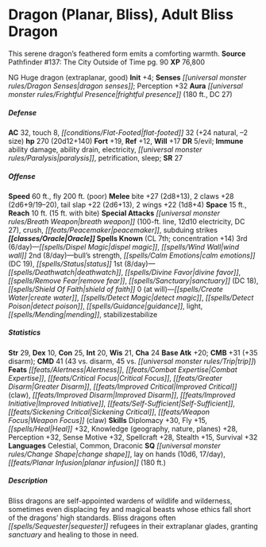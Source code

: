 ﻿---
cssclass: [monsters]
title1: Dragon (Planar, Bliss), Adult Bliss Dragon
desc_short: This serene dragon's feathered form emits a comforting warmth.
title2: Adult Bliss Dragon
CR: 16
sources:
- name: 'Pathfinder #137: The City Outside of Time'
  page: 90
  link: https://paizo.com/products/btq01vak
XP: 76800
alignment: NG
size: Huge
type: dragon
subtypes:
- extraplanar
- good
initiative:
  bonus: 4
senses:
  dragon senses: true
auras:
- name: frightful presence
  radius: 180
  DC: 27
AC:
  AC: 32
  touch: 8
  flat_footed: 32
  components:
    natural: 24
    size: -2
HP:
  HP: 270
  long: 20d12+140
saves:
  fort: 19
  ref: 12
  will: 17
DR:
- amount: 5
  weakness: evil
immunities:
- ability damage
- ability drain
- electricity
- paralysis
- petrification
- sleep
SR: 27
speeds:
  base: 60
  fly: 200
  fly_maneuverability: poor
attacks:
  melee:
  - - text: bite +27 (2d8+13)
      entries:
      - - damage: 2d8+13
      attack: bite
      bonus:
      - 27
    - text: 2 claws +28 (2d6+9/19-20)
      entries:
      - - damage: 2d6+9
          crit_range: 19-20
      count: 2
      attack: claws
      bonus:
      - 28
    - text: tail slap +22 (2d6+13)
      entries:
      - - damage: 2d6+13
      attack: tail slap
      bonus:
      - 22
    - text: 2 wings +22 (1d8+4)
      entries:
      - - damage: 1d8+4
      count: 2
      attack: wings
      bonus:
      - 22
  special:
  - breath weapon (100-ft. line, 12d10 electricity, DC 27)
  - crush
  - peacemaker
  - subduing strikes
space: 15
reach: 10
reach_other: 15 ft. with bite
spells:
  entries:
  - name: dispel magic
    source: Oracle
    level: 3
  - name: wind wall
    source: Oracle
    level: 3
  - name: bull's strength
    source: Oracle
    level: 2
  - name: calm emotions
    source: Oracle
    level: 2
    DC: 19
  - name: status
    source: Oracle
    level: 2
  - name: deathwatch
    source: Oracle
    level: 1
  - name: divine favor
    source: Oracle
    level: 1
  - name: remove fear
    source: Oracle
    level: 1
  - name: sanctuary
    source: Oracle
    level: 1
    DC: 18
  - name: shield of faith
    source: Oracle
    level: 1
  - name: create water
    source: Oracle
    level: 0
  - name: detect magic
    source: Oracle
    level: 0
  - name: detect poison
    source: Oracle
    level: 0
  - name: guidance
    source: Oracle
    level: 0
  - name: light
    source: Oracle
    level: 0
  - name: mending
    source: Oracle
    level: 0
  - name: stabilizestabilize
    source: Oracle
    level: 0
  sources:
  - name: Oracle
    type: known
    CL: 7
    concentration: 14
    slots:
      3: 6
      2: 8
      1: 8
      0: at-will
ability_scores:
  STR: 29
  DEX: 10
  CON: 25
  INT: 20
  WIS: 21
  CHA: 24
BAB: 20
CMB: 31
CMB_other: +35 disarm
CMD: 41
CMD_other: 43 vs. disarm, 45 vs. trip
feats:
- name: Alertness
- name: Combat Expertise
- name: Critical Focus
- name: Greater Disarm
- name: Improved Critical (claw)
- name: Improved Disarm
- name: Improved Initiative
- name: Self-Sufficient
- name: Sickening Critical
- name: Weapon Focus (claw)
skills:
  Diplomacy: 30
  Fly: 15
  Heal: 32
  Knowledge (geography): 28
  Knowledge (nature): 28
  Knowledge (planes): 28
  Perception: 32
  Sense Motive: 32
  Spellcraft: 28
  Stealth: 15
  Survival: 32
languages:
- Celestial
- Common
- Draconic
special_qualities:
- change shape
- lay on hands (10d6, 17/day)
- planar infusion (180 ft.)
desc_long: Bliss dragons are self-appointed wardens of wildlife and wilderness, sometimes
  even displacing fey and magical beasts whose ethics fall short of the dragons' high
  standards. Bliss dragons often sequester refugees in their extraplanar glades, granting
  sanctuary and healing to those in need.

---

# Dragon (Planar, Bliss), Adult Bliss Dragon
This serene dragon’s feathered form emits a comforting warmth.
**Source** Pathfinder #137: The City Outside of Time pg. 90
**XP** 76,800

NG Huge dragon (extraplanar, good)
**Init** +4; **Senses** _[[universal monster rules/Dragon Senses|dragon senses]]_; Perception +32
**Aura** _[[universal monster rules/Frightful Presence|frightful presence]]_ (180 ft., DC 27)

##### Defense

**AC** 32, touch 8, _[[conditions/Flat-Footed|flat-footed]]_ 32 (+24 natural, –2 size)
**hp** 270 (20d12+140)
**Fort** +19, **Ref** +12, **Will** +17
**DR** 5/evil; **Immune** ability damage, ability drain, electricity, _[[universal monster rules/Paralysis|paralysis]]_, petrification, sleep; **SR** 27

##### Offense
**Speed** 60 ft., fly 200 ft. (poor)
**Melee** bite +27 (2d8+13), 2 claws +28 (2d6+9/19–20), tail slap +22 (2d6+13), 2 wings +22 (1d8+4)
**Space** 15 ft., **Reach** 10 ft. (15 ft. with bite)
**Special Attacks** _[[universal monster rules/Breath Weapon|breath weapon]]_ (100-ft. line, 12d10 electricity, DC 27), crush, _[[feats/Peacemaker|peacemaker]]_, subduing strikes
**_[[classes/Oracle|Oracle]]_ Spells Known** (CL 7th; concentration +14)
3rd (6/day)—_[[spells/Dispel Magic|dispel magic]]_, _[[spells/Wind Wall|wind wall]]_ 
2nd (8/day)—bull’s strength, _[[spells/Calm Emotions|calm emotions]]_ (DC 19), _[[spells/Status|status]]_ 
1st (8/day)—_[[spells/Deathwatch|deathwatch]]_, _[[spells/Divine Favor|divine favor]]_, _[[spells/Remove Fear|remove fear]]_, _[[spells/Sanctuary|sanctuary]]_ (DC 18), _[[spells/Shield Of Faith|shield of faith]]_ 
0 (at will)—_[[spells/Create Water|create water]]_, _[[spells/Detect Magic|detect magic]]_, _[[spells/Detect Poison|detect poison]]_, _[[spells/Guidance|guidance]]_, light, _[[spells/Mending|mending]]_, stabilizestabilize

##### Statistics
**Str** 29, **Dex** 10, **Con** 25, **Int** 20, **Wis** 21, **Cha** 24
**Base Atk** +20; **CMB** +31 (+35 disarm); **CMD** 41 (43 vs. disarm, 45 vs. _[[universal monster rules/Trip|trip]]_)
**Feats** _[[feats/Alertness|Alertness]]_, _[[feats/Combat Expertise|Combat Expertise]]_, _[[feats/Critical Focus|Critical Focus]]_, _[[feats/Greater Disarm|Greater Disarm]]_, _[[feats/Improved Critical|Improved Critical]]_ (claw), _[[feats/Improved Disarm|Improved Disarm]]_, _[[feats/Improved Initiative|Improved Initiative]]_, _[[feats/Self-Sufficient|Self-Sufficient]]_, _[[feats/Sickening Critical|Sickening Critical]]_, _[[feats/Weapon Focus|Weapon Focus]]_ (claw)
**Skills** Diplomacy +30, Fly +15, _[[spells/Heal|Heal]]_ +32, Knowledge (geography, nature, planes) +28, Perception +32, Sense Motive +32, Spellcraft +28, Stealth +15, Survival +32
**Languages** Celestial, Common, Draconic
**SQ** _[[universal monster rules/Change Shape|change shape]]_, lay on hands (10d6, 17/day), _[[feats/Planar Infusion|planar infusion]]_ (180 ft.)

##### Description

Bliss dragons are self-appointed wardens of wildlife and wilderness, sometimes even displacing fey and magical beasts whose ethics fall short of the dragons’ high standards. Bliss dragons often _[[spells/Sequester|sequester]]_ refugees in their extraplanar glades, granting _sanctuary_ and healing to those in need.